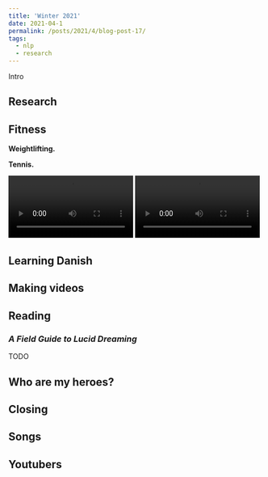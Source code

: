 ```yaml
---
title: 'Winter 2021'
date: 2021-04-1
permalink: /posts/2021/4/blog-post-17/
tags:
  - nlp
  - research
---
```


Intro

Research
------



Fitness
------

**Weightlifting.** 


**Tennis.** 


<video src="/images/IMG_7887.mp4" width="49%" autoplay loop></video>
<video src="/images/IMG_7890.mp4" width="49%" autoplay loop></video>

Learning Danish
------



Making videos
------


Reading
------

### *A Field Guide to Lucid Dreaming*
TODO



Who are my heroes?
------


Closing
------



Songs
------



Youtubers
------

